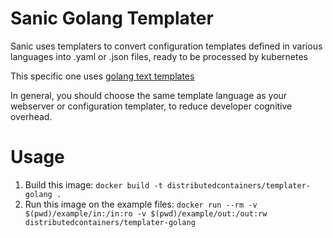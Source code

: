 # Sanic Golang Templater

Sanic uses templaters to convert configuration templates defined in various languages into .yaml or .json files, ready to be processed by kubernetes

This specific one uses [golang text templates](https://tip.golang.org/pkg/text/template/)

In general, you should choose the same template language as your webserver or configuration templater, to reduce developer cognitive overhead.

# Usage

1. Build this image: `docker build -t distributedcontainers/templater-golang .`
2. Run this image on the example files: `docker run --rm -v $(pwd)/example/in:/in:ro -v $(pwd)/example/out:/out:rw distributedcontainers/templater-golang`
